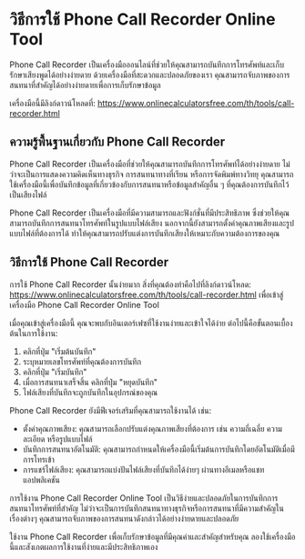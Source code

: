วิธีการใช้ Phone Call Recorder Online Tool
==========================================

Phone Call Recorder เป็นเครื่องมือออนไลน์ที่ช่วยให้คุณสามารถบันทึกการโทรศัพท์และเก็บรักษาเสียงพูดได้อย่างง่ายดาย ด้วยเครื่องมือที่สะดวกและปลอดภัยของเรา คุณสามารถจับภาพของการสนทนาที่สำคัญได้อย่างง่ายดายเพื่อการเก็บรักษาข้อมูล

เครื่องมือนี้มีลิงก์ดาวน์โหลดที่: <https://www.onlinecalculatorsfree.com/th/tools/call-recorder.html>

ความรู้พื้นฐานเกี่ยวกับ Phone Call Recorder
-------------------------------------------

Phone Call Recorder เป็นเครื่องมือที่ช่วยให้คุณสามารถบันทึกการโทรศัพท์ได้อย่างง่ายดาย ไม่ว่าจะเป็นการแสดงความคิดเห็นทางธุรกิจ การสนทนาทางที่เรียน หรือการจัดพิมพ์ทางวิทยุ คุณสามารถใช้เครื่องมือนี้เพื่อบันทึกข้อมูลที่เกี่ยวข้องกับการสนทนาหรือข้อมูลสำคัญอื่น ๆ ที่คุณต้องการบันทึกไว้เป็นเสียงไฟล์

Phone Call Recorder เป็นเครื่องมือที่มีความสามารถและฟังก์ชั่นที่มีประสิทธิภาพ ซึ่งช่วยให้คุณสามารถบันทึกการสนทนาโทรศัพท์ในรูปแบบไฟล์เสียง นอกจากนี้ยังสามารถตั้งค่าคุณภาพเสียงและรูปแบบไฟล์ที่ต้องการได้ ทำให้คุณสามารถปรับแต่งการบันทึกเสียงให้เหมาะกับความต้องการของคุณ

วิธีการใช้ Phone Call Recorder
------------------------------

การใช้ Phone Call Recorder นั้นง่ายมาก สิ่งที่คุณต้องทำคือไปที่ลิงก์ดาวน์โหลด: <https://www.onlinecalculatorsfree.com/th/tools/call-recorder.html> เพื่อเข้าสู่เครื่องมือ Phone Call Recorder Online Tool

เมื่อคุณเข้าสู่เครื่องมือนี้ คุณจะพบกับอินเตอร์เฟซที่ใช้งานง่ายและเข้าใจได้ง่าย ต่อไปนี้คือขั้นตอนเบื้องต้นในการใช้งาน:

1. คลิกที่ปุ่ม "เริ่มต้นบันทึก"
2. ระบุหมายเลขโทรศัพท์ที่คุณต้องการบันทึก
3. คลิกที่ปุ่ม "เริ่มบันทึก"
4. เมื่อการสนทนาเสร็จสิ้น คลิกที่ปุ่ม "หยุดบันทึก"
5. ไฟล์เสียงที่บันทึกจะถูกบันทึกในอุปกรณ์ของคุณ

Phone Call Recorder ยังมีฟีเจอร์เสริมที่คุณสามารถใช้งานได้ เช่น:

- ตั้งค่าคุณภาพเสียง: คุณสามารถเลือกปรับแต่งคุณภาพเสียงที่ต้องการ เช่น ความถี่เฉลี่ย ความละเอียด หรือรูปแบบไฟล์
- บันทึกการสนทนาอัตโนมัติ: คุณสามารถกำหนดให้เครื่องมือนี้เริ่มต้นการบันทึกโดยอัตโนมัติเมื่อมีการโทรเข้า
- การแชร์ไฟล์เสียง: คุณสามารถแบ่งปันไฟล์เสียงที่บันทึกได้ง่ายๆ ผ่านทางอีเมลหรือแชทแอปพลิเคชัน

การใช้งาน Phone Call Recorder Online Tool เป็นวิธีง่ายและปลอดภัยในการบันทึกการสนทนาโทรศัพท์ที่สำคัญ ไม่ว่าจะเป็นการบันทึกสนทนาทางธุรกิจหรือการสนทนาที่มีความสำคัญในเรื่องต่างๆ คุณสามารถจับภาพของการสนทนาดังกล่าวได้อย่างง่ายดายและปลอดภัย

ใช้งาน Phone Call Recorder เพื่อเก็บรักษาข้อมูลที่มีคุณค่าและสำคัญสำหรับคุณ ลองใช้เครื่องมือนี้และสังเกตผลการใช้งานที่ง่ายและมีประสิทธิภาพเอง